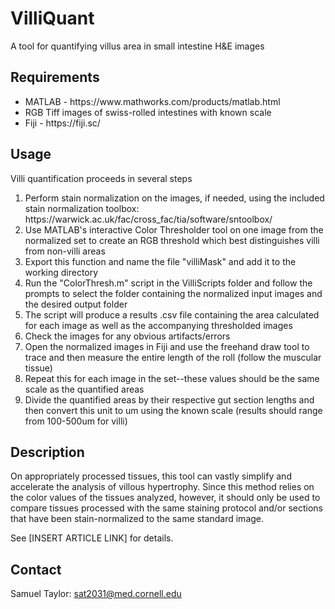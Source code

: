 # VilliQuant
A tool for quantifying villus area in small intestine H&E images

## Requirements
<ul>
  <li>MATLAB - https://www.mathworks.com/products/matlab.html</li>
  <li>RGB Tiff images of swiss-rolled intestines with known scale</li>
  <li>Fiji - https://fiji.sc/</li>
</ul>

## Usage
Villi quantification proceeds in several steps
<ol>  
<li>Perform stain normalization on the images, if needed, using the included stain normalization toolbox: https://warwick.ac.uk/fac/cross_fac/tia/software/sntoolbox/</li>
  <li>Use MATLAB's interactive Color Thresholder tool on one image from the normalized set to create an RGB threshold which best distinguishes villi from non-villi areas</li>
<li>Export this function and name the file "villiMask" and add it to the working directory</li>
<li>Run the "ColorThresh.m" script in the VilliScripts folder and follow the prompts to select the folder containing the normalized input images and the desired output folder</li>
<li>The script will produce a results .csv file containing the area calculated for each image as well as the accompanying thresholded images</li>
<li>Check the images for any obvious artifacts/errors</li>
<li>Open the normalized images in Fiji and use the freehand draw tool to trace and then measure the entire length of the roll (follow the muscular tissue)</li>
<li>Repeat this for each image in the set--these values should be the same scale as the quantified areas</li>
<li>Divide the quantified areas by their respective gut section lengths and then convert this unit to um using the known scale (results should range from 100-500um for villi)</li>
</ol>

## Description
On appropriately processed tissues, this tool can vastly simplify and accelerate the analysis of villous hypertrophy. Since this method relies on the color values of 
the tissues analyzed, however, it should only be used to compare tissues processed with the same staining protocol and/or sections that have been stain-normalized to the 
same standard image.

See [INSERT ARTICLE LINK] for details.


## Contact
Samuel Taylor: sat2031@med.cornell.edu
